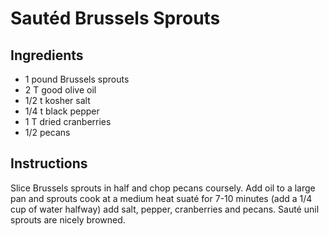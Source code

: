 # Sautéd Brussels Sprouts

## Ingredients

- 1 pound Brussels sprouts
- 2 T good olive oil
- 1/2 t kosher salt
- 1/4 t black pepper
- 1 T dried cranberries
- 1/2 pecans

## Instructions

Slice Brussels sprouts in half and chop pecans coursely. Add oil to a large pan and sprouts cook at a medium heat suaté for 7-10 minutes (add a 1/4 cup of water halfway) add salt, pepper, cranberries and pecans. Sauté unil sprouts are nicely browned.